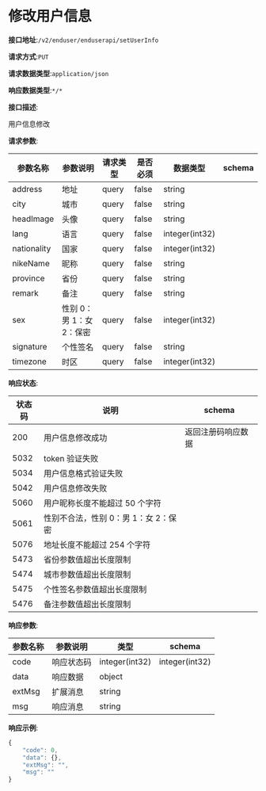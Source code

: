 # 修改用户信息


**接口地址**:`/v2/enduser/enduserapi/setUserInfo`


**请求方式**:`PUT`


**请求数据类型**:`application/json`


**响应数据类型**:`*/*`


**接口描述**:<p>用户信息修改</p>


**请求参数**:


| 参数名称    | 参数说明                 | 请求类型 | 是否必须 | 数据类型       | schema |
| ----------- | ------------------------ | -------- | -------- | -------------- | ------ |
| address     | 地址                     | query    | false    | string         |        |
| city        | 城市                     | query    | false    | string         |        |
| headImage   | 头像                     | query    | false    | string         |        |
| lang        | 语言                     | query    | false    | integer(int32) |        |
| nationality | 国家                     | query    | false    | integer(int32) |        |
| nikeName    | 昵称                     | query    | false    | string         |        |
| province    | 省份                     | query    | false    | string         |        |
| remark      | 备注                     | query    | false    | string         |        |
| sex         | 性别 0：男 1：女 2：保密 | query    | false    | integer(int32) |        |
| signature   | 个性签名                 | query    | false    | string         |        |
| timezone    | 时区                     | query    | false    | integer(int32) |        |


**响应状态**:


| 状态码 | 说明                                 | schema             |
| ------ | ------------------------------------ | ------------------ |
| 200    | 用户信息修改成功                     | 返回注册码响应数据 |
| 5032   | token 验证失败                       |                    |
| 5034   | 用户信息格式验证失败                 |                    |
| 5042   | 用户信息修改失败                     |                    |
| 5060   | 用户昵称长度不能超过 50 个字符       |                    |
| 5061   | 性别不合法，性别 0：男 1：女 2：保密 |                    |
| 5076   | 地址长度不能超过 254 个字符          |                    |
| 5473   | 省份参数值超出长度限制               |                    |
| 5474   | 城市参数值超出长度限制               |                    |
| 5475   | 个性签名参数值超出长度限制           |                    |
| 5476   | 备注参数值超出长度限制               |                    |


**响应参数**:


| 参数名称 | 参数说明   | 类型           | schema         |
| -------- | ---------- | -------------- | -------------- |
| code     | 响应状态码 | integer(int32) | integer(int32) |
| data     | 响应数据   | object         |                |
| extMsg   | 扩展消息   | string         |                |
| msg      | 响应消息   | string         |                |


**响应示例**:
```javascript
{
	"code": 0,
	"data": {},
	"extMsg": "",
	"msg": ""
}
```
